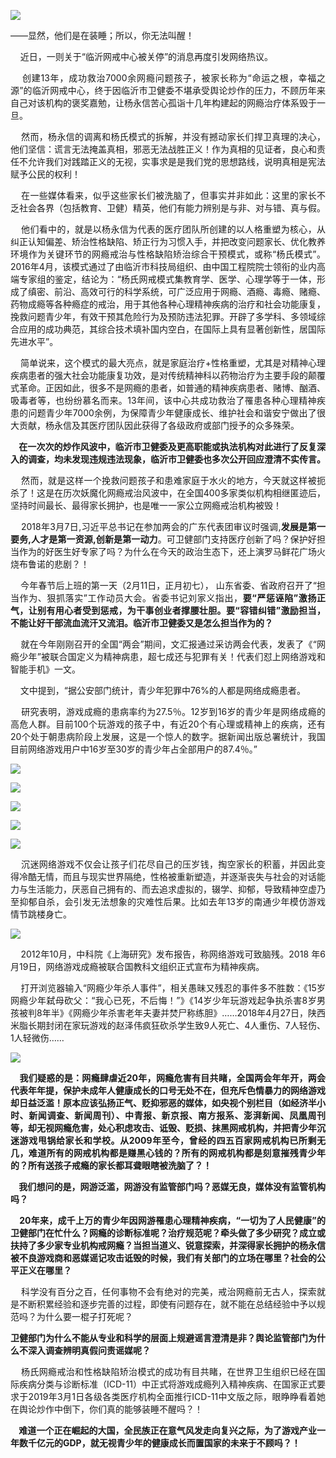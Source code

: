 <p><img src="https://wx3.sinaimg.cn/large/0067hHJjly1g16uhklapyj30aw064wjj.jpg"></p>
<div class="preface">——显然，他们是在装睡；所以，你无法叫醒！</div>
<p><span id="more-5282"></span></p>
<div class="WB_editor_iframe_new">
<p align="justify">​​&nbsp; &nbsp; 近日，一则关于“临沂网戒中心被关停”的消息再度引发网络热议。</p>
<p align="justify">&nbsp; &nbsp; 创建13年，成功救治7000余网瘾问题孩子，被家长称为“命运之根，幸福之源”的临沂网戒中心，终于因临沂市卫健委不堪承受舆论炒作的压力，不顾历年来自己对该机构的褒奖嘉勉，让杨永信苦心孤诣十几年构建起的网瘾治疗体系毁于一旦。</p>
<p align="justify">&nbsp; &nbsp; 然而，杨永信的调离和杨氏模式的拆解，并没有撼动家长们捍卫真理的决心，他们坚信：谎言无法掩盖真相，邪恶无法战胜正义！作为真相的见证者，良心和责任不允许我们对践踏正义的无视，实事求是是我们党的思想路线，说明真相是宪法赋予公民的权利！</p>
<p align="justify">&nbsp; &nbsp; 在一些媒体看来，似乎这些家长们被洗脑了，但事实并非如此：这里的家长不乏社会各界（包括教育、卫健）精英，他们有能力辨别是与非、对与错、真与假。</p>
<p align="justify">&nbsp; &nbsp; 他们看中的，就是以杨永信为代表的医疗团队所创建的以人格重塑为核心，从纠正认知偏差、矫治性格缺陷、矫正行为习惯入手，并把改变问题家长、优化教养环境作为关键环节的网瘾戒治与性格缺陷矫治综合干预模式，或称“杨氏模式”。2016年4月，该模式通过了由临沂市科技局组织、由中国工程院院士领衔的业内高端专家组的鉴定，结论为：“杨氏网戒模式集教育学、医学、心理学等于一体，形成了缜密、前沿、高效可行的科学系统，可广泛应用于网瘾、酒瘾、毒瘾、赌瘾、药物成瘾等各种瘾症的戒治，用于其他各种心理精神疾病的治疗和社会功能康复，挽救问题青少年，有效干预其危险行为及预防违法犯罪。开辟了多学科、多领域综合应用的成功典范，其综合技术填补国内空白，在国际上具有显著创新性，居国际先进水平”。</p>
<p align="justify">&nbsp; &nbsp; 简单说来，这个模式的最大亮点，就是家庭治疗+性格重塑，尤其是对精神心理疾病患者的强大社会功能康复功效，是对传统精神科以药物治疗为主要手段的颠覆式革命。正因如此，很多不是网瘾的患者，如普通的精神疾病患者、赌博、酗酒、吸毒者等，也纷纷慕名而来。13年间，该中心共成功救治了罹患各种心理精神疾患的问题青少年7000余例，为保障青少年健康成长、维护社会和谐安宁做出了很大贡献，杨永信及其医疗团队因此获得了各级政府或部门授予的众多殊荣。</p>
<p align="justify"><b>&nbsp; &nbsp; 在一次次的炒作风波中，临沂市卫健委</b><b>及更高</b><b>职能或执法机构对此进行了反复深入的调查，均未发现违规违法现象，临沂市卫健委也多次公开回应澄清不实传言。</b></p>
<p align="justify">&nbsp; &nbsp; 然而，就是这样一个挽救问题孩子和患难家庭于水火的地方，今天就这样被扼杀了！这是在历次妖魔化网瘾戒治风波中，在全国400多家类似机构相继匿迹后，坚持时间最长、最得家长拥护，也是唯一一家公立网瘾戒治机构被毁！</p>
<p align="justify">&nbsp; &nbsp; 2018年3月7日,习近平总书记在参加两会的广东代表团审议时强调,<b>发展是第一要务,人才是第一资源,创新是第一动力</b>。可卫健部门支持医疗创新了吗？保护好担当作为的好医生好专家了吗？为什么在今天的政治生态下，还上演罗马鲜花广场火烧布鲁诺的悲剧？！</p>
<p align="justify">&nbsp; &nbsp; 今年春节后上班的第一天（2月11日，正月初七），&nbsp;山东省委、省政府召开了“担当作为、狠抓落实”工作动员大会。省委书记刘家义指出，<b>要“严惩诬陷”激扬正气，让别有用心者受到惩戒，为干事创业者撑腰壮胆。要“容错纠错”激励担当，不能让好干部流血流汗又流泪</b><b>。临沂市卫健委又是怎么担当作为的？</b></p>
<p align="justify">&nbsp; &nbsp; 就在今年刚刚召开的全国“两会”期间，文汇报通过采访两会代表，发表了《“网瘾少年”被联合国定义为精神病患，超七成还与犯罪有关！代表们怼上网络游戏和智能手机》一文。</p>
<p align="justify">&nbsp; &nbsp; 文中提到，“据公安部门统计，青少年犯罪中76%的人都是网络成瘾患者。</p>
<p align="justify">&nbsp; &nbsp; 研究表明，游戏成瘾的患病率约为27.5％。12岁到16岁的青少年是网络成瘾的高危人群。目前100个玩游戏的孩子中，有近20个有心理或精神上的疾病，还有20个处于朝患病阶段上发展，这是一个惊人的数字。据新闻出版总署统计，我国目前网络游戏用户中16岁至30岁的青少年占全部用户的87.4％。”</p>
<p class="picbox"><img src="https://wx3.sinaimg.cn/large/0067hHJjly1g16w7dqye2j30su0g7qmc.jpg"></p>
<p class="picbox"><img src="https://wx4.sinaimg.cn/large/0067hHJjly1g16w7lviz1j30dw08tdld.jpg"></p>
<p class="picbox"><img src="https://wx3.sinaimg.cn/large/0067hHJjly1g16w7wijgzj30go08s11o.jpg"></p>
<p class="picbox"><img src="https://wx1.sinaimg.cn/large/0067hHJjly1g16w89a8e2j30bk0g1k19.jpg"></p>
<p class="picbox"><img src="https://wx1.sinaimg.cn/large/0067hHJjly1g16vw3hyugj30dw0dwte5.jpg"></p>
<p align="justify">&nbsp; &nbsp; 沉迷网络游戏不仅会让孩子们花尽自己的压岁钱，掏空家长的积蓄，并因此变得冷酷无情，而且与现实世界隔绝，性格被重新塑造，并逐渐丧失与社会的对话能力与生活能力，厌恶自己拥有的、而去追求虚拟的，辍学、抑郁，导致精神空虚乃至抑郁自杀，会引发无法想象的灾难性后果。比如去年13岁的南通少年模仿游戏情节跳楼身亡。</p>
<p class="picbox"><img src="https://wx2.sinaimg.cn/large/0067hHJjly1g16w1ifqd4j30rs0ffqhb.jpg"></p>
<p align="justify">&nbsp; &nbsp; 2012年10月，中科院《上海研究》发布报告，称网络游戏可致脑残。2018 年6月19日，网络游戏成瘾被联合国教科文组织正式宣布为精神疾病。</p>
<p align="justify">&nbsp; &nbsp; 打开浏览器输入“网瘾少年杀人事件”，相关愚昧又残忍的事件多不胜数：《15岁网瘾少年弑母砍父：“我心已死，不后悔！”》《14岁少年玩游戏起争执杀害8岁男孩被判8年半》《网瘾少年杀害老年夫妻并焚尸称练胆》……2018年4月27日，陕西米脂长期封闭在家玩游戏的赵泽伟疯狂砍杀学生致9人死亡、4人重伤、7人轻伤、1人轻微伤……</p>
<p class="picbox"><img src="https://wx1.sinaimg.cn/large/0067hHJjly1g16w6mcq61j30ka0at7i2.jpg"></p>
<p align="justify"><b>&nbsp; &nbsp; 我们疑惑的是：网瘾肆虐近20年，网瘾危害有目共睹，全国两会年年开，两会代表年年提，保护未成年人健康成长的口号无处不在，但充斥色情暴力的网络游戏却日益泛滥！原本应该弘扬正气、贬抑邪恶的媒体，如央视个别栏目（如经济半小时、新闻调查、新闻周刊）、中青报、新京报、南方报系、澎湃新闻、凤凰周刊等，却无视网瘾危害，处心积虑攻击、诋毁、贬损、抹黑网戒机构，并把青少年沉迷游戏甩锅给家长和学校。从2009年至今，曾经的四五百家网戒机构已所剩无几，难道所有的网戒机构都是赚黑心钱的？所有的网戒机构都是刻意摧残青少年的？所有送孩子戒瘾的家长都耳聋眼瞎被洗脑了？！</b></p>
<p align="justify"><b>&nbsp; &nbsp; 我们想问的是，网游泛滥，网游没有监管部门吗？恶媒无良，媒体没有监管机构吗？</b></p>
<p align="justify"><b>&nbsp; &nbsp; 20年来，成千上万的青少年因网游罹患心理精神疾病，“一切为了人民健康”的卫健部门在忙什么？网瘾的诊断标准呢？治疗规范呢？牵头做了多少研究？成立或扶持了多少家专业机构戒网瘾？当担当道义、锐意探索，并深得家长拥护的杨永信被不良游戏商和恶媒谣记攻击诋毁的时候，我们有关部门的立场在哪里？社会的公平正义在哪里？</b></p>
<p align="justify">&nbsp; &nbsp; 科学没有百分之百，任何事物不会有绝对的完美，戒治网瘾前无古人，探索就是不断积累经验和逐步完善的过程，即使有问题存在，就不能在总结经验中予以规范吗？为什么要一棍子打死呢？</p>
<p align="justify"><b>卫健部门为什么不能从专业和科学的层面上规避谣言澄清是非？舆论监管部门为什么不深入调查辨明真假问责谣媒呢？</b></p>
<p align="justify">&nbsp; &nbsp; 杨氏网瘾戒治和性格缺陷矫治模式的成功有目共睹，在世界卫生组织已经在国际疾病分类与诊断标准（ICD-11）中正式将游戏成瘾列入精神疾病、在国家正式要求于2019年3月1日各级各类医疗机构全面推行ICD-11中文版之际，眼睁睁看着她在舆论炒作中倒下，你们真的能够装睡不醒吗？！</p>
<p align="justify"><b>&nbsp; &nbsp; 难道一个正在崛起的大国，全民族正在意气风发走向复兴之际，为了游戏产业一年数千亿元的GDP，就无视青少年的健康成长而置国家的未来于不顾吗？！</b>​​​​</p>
</div>